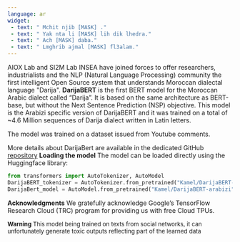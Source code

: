 ```yaml
---
language: ar
widget:
 - text: " Mchit njib [MASK] ."
 - text: " Yak nta li [MASK] lih dik lhedra."
 - text: " Ach [MASK] daba."
 - text: " Lmghrib ajmal [MASK] fl3alam."
---
```

AIOX Lab and  SI2M Lab INSEA have joined forces to offer researchers, industrialists and the NLP (Natural Language Processing) community the first intelligent Open Source system that understands Moroccan dialectal language "Darija".
**DarijaBERT** is the first BERT model for the Moroccan Arabic dialect called “Darija”. It is based on the same architecture as BERT-base, but without the Next Sentence Prediction (NSP) objective. This model is the Arabizi specific version of DarijaBERT and it was trained on a total of ~4.6 Million sequences of Darija dialect written in Latin letters.

The model was trained on a dataset issued from Youtube comments.

More details about DarijaBert are available in the dedicated GitHub [repository](https://github.com/AIOXLABS/DBert) 
**Loading the model**
The model can be loaded directly using the Huggingface library:
```python
from transformers import AutoTokenizer, AutoModel
DarijaBERT_tokenizer = AutoTokenizer.from_pretrained("Kamel/DarijaBERT-arabizi")
DarijaBert_model = AutoModel.from_pretrained("Kamel/DarijaBERT-arabizi")
```
 
**Acknowledgments**
We gratefully acknowledge Google’s TensorFlow Research Cloud (TRC) program for providing us with free Cloud TPUs.

<font size =2>**Warning**
This model being trained on texts from social networks, it can unfortunately generate toxic outputs reflecting part of the learned data</font>
